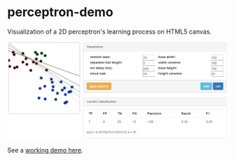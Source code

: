 # perceptron-demo

Visualization of a 2D perceptron's learning process on HTML5 canvas.

![screenshot of the app](https://raw.githubusercontent.com/ditam/perceptron-demo/master/sample.png)

See a [working demo here](http://ditam.github.io/perceptron-demo).
